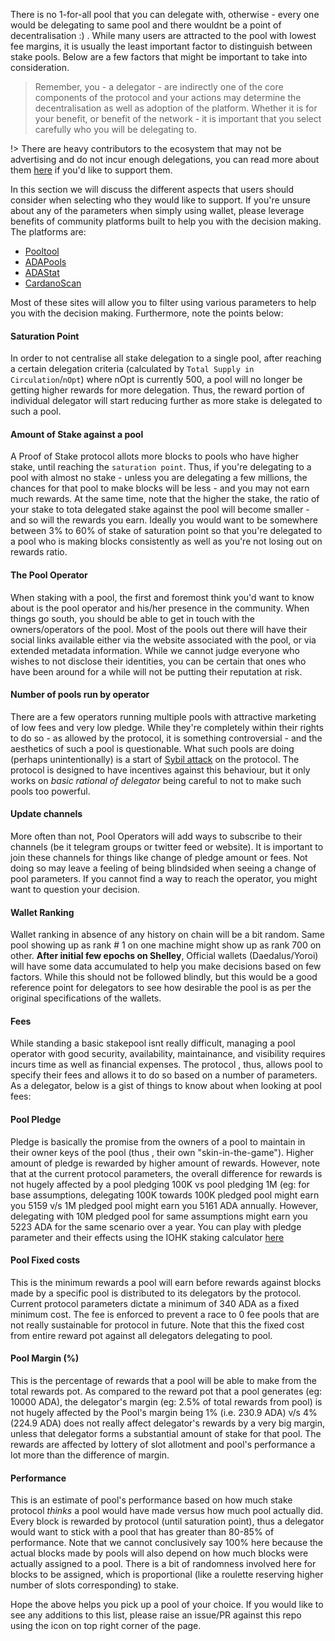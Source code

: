 
There is no 1-for-all pool that you can delegate with, otherwise - every one would be delegating to same pool and there wouldnt be a point of decentralisation :) . While many users are attracted to the pool with lowest fee margins, it is usually the least important factor to distinguish between stake pools. Below are a few factors that might be important to take into consideration.

> Remember, you - a delegator - are indirectly one of the core components of the protocol and your actions may determine the decentralisation as well as adoption of the platform. Whether it is for your benefit, or benefit of the network - it is important that you select carefully who you will be delegating to.

!> There are heavy contributors to the ecosystem that may not be advertising and do not incur enough delegations, you can read more about them [here](community-contrib.md) if you'd like to support them.

In this section we will discuss the different aspects that users should consider when selecting who they would like to support. If you're unsure about any of the parameters when simply using wallet, please leverage benefits of community platforms built to help you with the decision making. The platforms are:
- [Pooltool](https://pooltool.io)
- [ADAPools](https://adapools.org)
- [ADAStat](https://adastat.net)
- [CardanoScan](http://cardanoscan.io)

Most of these sites will allow you to filter using various parameters to help you with the decision making. Furthermore, note the points below:

#### Saturation Point
  In order to not centralise all stake delegation to a single pool, after reaching a certain delegation criteria (calculated by `Total Supply in Circulation`/`nOpt`) where nOpt is currently 500, a pool will no longer be getting higher rewards for more delegation. Thus, the reward portion of individual delegator will start reducing further as more stake is delegated to such a pool.  
  
#### Amount of Stake against a pool
  A Proof of Stake protocol allots more blocks to pools who have higher stake, until reaching the `saturation point`. Thus, if you're delegating to a pool with almost no stake - unless you are delegating a few millions, the chances for that pool to make blocks will be less - and you may not earn much rewards. At the same time, note that the higher the stake, the ratio of your stake to tota delegated stake against the pool will become smaller - and so will the rewards you earn. Ideally you would want to be somewhere between 3% to 60% of stake of saturation point so that you're delegated to a pool who is making blocks consistently as well as you're not losing out on rewards ratio.

#### The Pool Operator  
  When staking with a pool, the first and foremost think you'd want to know about is the pool operator and his/her presence in the community. When things go south, you should be able to get in touch with the owners/operators of the pool. Most of the pools out there will have their social links available either via the website associated with the pool, or via extended metadata information. While we cannot judge everyone who wishes to not disclose their identities, you can be certain that ones who have been around for a while will not be putting their reputation at risk.  

#### Number of pools run by operator
  There are a few operators running multiple pools with attractive marketing of low fees and very low pledge. While they're completely within their rights to do so - as allowed by the protocol, it is something controversial - and the aesthetics of such a pool is questionable. What such pools are doing (perhaps unintentionally) is a start of [Sybil attack](https://en.wikipedia.org/wiki/Sybil_attack#:~:text=In%20a%20Sybil%20attack%2C%20the,diagnosed%20with%20dissociative%20identity%20disorder) on the protocol. The protocol is designed to have incentives against this behaviour, but it only works on *basic rational of delegator* being careful to not to make such pools too powerful.

#### Update channels
  More often than not, Pool Operators will add ways to subscribe to their channels (be it telegram groups or twitter feed or website). It is important to join these channels for things like change of pledge amount or fees. Not doing so may leave a feeling of being blindsided when seeing a change of pool parameters. If you cannot find a way to reach the operator, you might want to question your decision.  

#### Wallet Ranking  
  Wallet ranking in absence of any history on chain will be a bit random. Same pool showing up as rank # 1 on one machine might show up as rank 700 on other. **After initial few epochs on Shelley**, Official wallets (Daedalus/Yoroi) will have some data accumulated to help you make decisions based on few factors. While this should not be followed blindly, but this would be a good reference point for delegators to see how desirable the pool is as per the original specifications of the wallets.  

#### Fees

While standing a basic stakepool isnt really difficult, managing a pool operator with good security, availability, maintainance, and visibility requires incurs time as well as financial expenses. The protocol , thus, allows pool to specify their fees and allows it to do so based on a number of parameters. As a delegator, below is a gist of things to know about when looking at pool fees:

#### Pool Pledge
  Pledge is basically the promise from the owners of a pool to maintain in their owner keys of the pool (thus , their own "skin-in-the-game"). Higher amount of pledge is rewarded by higher amount of rewards. However, note that at the current protocol parameters, the overall difference for rewards is not hugely affected by a pool pledging 100K vs pool pledging 1M (eg: for base assumptions, delegating 100K towards 100K pledged pool might earn you 5159 v/s 1M pledged pool might earn you 5161 ADA annually. However, delegating with 10M pledged pool for same assumptions might earn you 5223 ADA for the same scenario over a year. You can play with pledge parameter and their effects using the IOHK staking calculator [here](https://testnets.cardano.org/en/cardano/tools/staking-calculator/)

#### Pool Fixed costs
  This is the minimum rewards a pool will earn before rewards against blocks made by a specific pool is distributed to its delegators by the protocol. Current protocol parameters dictate a minimum of 340 ADA as a fixed minimum cost. The fee is enforced to prevent a race to 0 fee pools that are not really sustainable for protocol in future. Note that this the fixed cost from entire reward pot against all delegators delegating to pool.
  
#### Pool Margin (%)
  This is the percentage of rewards that a pool will be able to make from the total rewards pot. As compared to the reward pot that a pool generates (eg: 10000 ADA), the delegator's margin (eg: 2.5% of total rewards from pool) is not hugely affected by the Pool's margin being 1% (i.e. 230.9 ADA) v/s 4% (224.9 ADA) does not really affect delegator's rewards by a very big margin, unless that delegator forms a substantial amount of stake for that pool. The rewards are affected by lottery of slot allotment and pool's performance a lot more than the difference of margin.
  
#### Performance  
  This is an estimate of pool's performance based on how much stake protocol *thinks* a pool would have made versus how much pool actually did. Every block is rewarded by protocol (until saturation point), thus a delegator would want to stick with a pool that has greater than 80-85% of performance. Note that we cannot conclusively say 100% here because the actual blocks made by pools will also depend on how much blocks were actually assigned to a pool. There is a bit of randomness involved here for blocks to be assigned, which is proportional (like a roulette reserving higher number of slots corresponding) to stake.
  
Hope the above helps you pick up a pool of your choice. If you would like to see any additions to this list, please raise an issue/PR against this repo using the icon on top right corner of the page.
